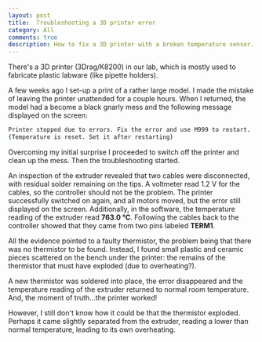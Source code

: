 ```yaml
---
layout: post
title:  Troubleshooting a 3D printer error
category: All 
comments: true
description: How to fix a 3D printer with a broken temperature sensor.
---
```


There's a 3D printer (3Drag/K8200) in our lab, which is mostly used to fabricate plastic labware (like pipette holders).

A few weeks ago I set-up a print of a rather large model. I made the mistake of leaving the printer unattended for a couple hours. When I returned, the model had a become a black gnarly mess and the following message displayed on the screen:

```bash
Printer stopped due to errors. Fix the error and use M999 to restart.
(Temperature is reset. Set it after restarting)
```
Overcoming my initial surprise I proceeded to switch off the printer and clean up the mess. Then the troubleshooting started.

An inspection of the extruder revealed that two cables were disconnected, with residual solder remaining on the tips.  A voltmeter read 1.2 V for the cables, so the controller should not be the problem. The printer successfully switched on again, and all motors moved, but the error still displayed on the screen. Additionally, in the software, the temperature reading of the extruder read **763.0 &deg;C**. Following the cables back to the controller showed that they came from two pins labeled **TERM1**.

All the evidence pointed to a faulty thermistor, the problem being that there was no thermistor to be found. Instead, I found small plastic and ceramic pieces scattered on the bench under the printer: the remains of the thermistor that must have exploded (due to overheating?).

A new thermistor was soldered into place, the error disappeared and the temperature reading of the extruder returned to normal room temperature. And, the moment of truth…the printer worked!

However, I still don't know how it could be that the thermistor exploded. Perhaps it came slightly separated from the extruder, reading a lower than normal temperature, leading to its own overheating.